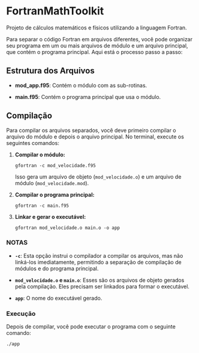 # FortranMathToolkit

Projeto de cálculos matemáticos e físicos utilizando a linguagem Fortran.

Para separar o código Fortran em arquivos diferentes, você pode organizar seu programa em um ou mais arquivos de módulo e um arquivo principal, que contém o programa principal. Aqui está o processo passo a passo:

## Estrutura dos Arquivos

- **mod_app.f95**: Contém o módulo com as sub-rotinas.

- **main.f95**: Contém o programa principal que usa o módulo.

## Compilação

Para compilar os arquivos separados, você deve primeiro compilar o arquivo do módulo e depois o arquivo principal. No terminal, execute os seguintes comandos:

1. **Compilar o módulo:**

   ```shell
   gfortran -c mod_velocidade.f95
   ```

   Isso gera um arquivo de objeto (`mod_velocidade.o`) e um arquivo de módulo (`mod_velocidade.mod`).

2. **Compilar o programa principal:**

   ```shell
   gfortran -c main.f95
   ```

3. **Linkar e gerar o executável:**

   ```shell
   gfortran mod_velocidade.o main.o -o app
   ```

### NOTAS

- **`-c`**: Esta opção instrui o compilador a compilar os arquivos, mas não linká-los imediatamente, permitindo a separação de compilação de módulos e do programa principal.

- **`mod_velocidade.o` e `main.o`**: Esses são os arquivos de objeto gerados pela compilação. Eles precisam ser linkados para formar o executável.

- **`app`**: O nome do executável gerado.

### Execução

Depois de compilar, você pode executar o programa com o seguinte comando:

```shell
./app
```
